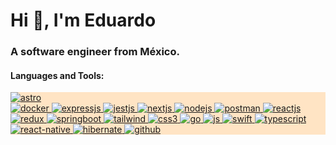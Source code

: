 <h1>Hi 👋, I'm Eduardo</h1>
<h3>A software engineer from México.</h3>

<h4 align="left">Languages and Tools:</h4>
<p align="left" style="background-color: bisque;">
  <a href="#" target="_blank" rel="noreferrer">
    <img
      src="https://img.shields.io/badge/Astro-0C1222?style=for-the-badge&logo=astro&logoColor=FDFDFE"
      alt="astro"
      width="auto"
      height="auto"
    />
  </a>
  </br>
  <a href="#" target="_blank" rel="noreferrer">
    <img
      src="https://img.shields.io/badge/Docker-2CA5E0?style=for-the-badge&logo=docker&logoColor=white"
      alt="docker"
      width="auto"
      height="auto"
    />
  </a>

  <a href="#" target="_blank" rel="noreferrer">
    <img
      src="https://img.shields.io/badge/Express%20js-000000?style=for-the-badge&logo=express&logoColor=white"
      alt="expressjs"
      width="auto"
      height="auto"
    />
  </a>
  
  <a href="#" target="_blank" rel="noreferrer">
    <img
      src="https://img.shields.io/badge/Jest-C21325?style=for-the-badge&logo=jest&logoColor=white"
      alt="jestjs"
      width="auto"
      height="auto"
    />
  </a>
    <a href="#" target="_blank" rel="noreferrer">
    <img
      src="https://img.shields.io/badge/next%20js-000000?style=for-the-badge&logo=nextdotjs&logoColor=white"
      alt="nextjs"
      width="auto"
      height="auto"
    />
  </a>
  <a href="#" target="_blank" rel="noreferrer">
    <img
      src="https://img.shields.io/badge/Node%20js-339933?style=for-the-badge&logo=nodedotjs&logoColor=white"
      alt="nodejs"
      width="auto"
      height="auto"
    />
  </a>
    <a href="#" target="_blank" rel="noreferrer">
    <img
      src="https://img.shields.io/badge/Postman-FF6C37?style=for-the-badge&logo=Postman&logoColor=white"
      alt="postman"
      width="auto"
      height="auto"
    />
  </a>
   <a href="#" target="_blank" rel="noreferrer">
    <img
      src="https://img.shields.io/badge/React-20232A?style=for-the-badge&logo=react&logoColor=61DAFB"
      alt="reactjs"
      width="auto"
      height="auto"
    />
  </a>
  <a href="#" target="_blank" rel="noreferrer">
    <img
      src="https://img.shields.io/badge/Redux-593D88?style=for-the-badge&logo=redux&logoColor=white"
      alt="redux"
      width="auto"
      height="auto"
    />
  </a>
   <a href="#" target="_blank" rel="noreferrer">
    <img
      src="https://img.shields.io/badge/Spring_Boot-F2F4F9?style=for-the-badge&logo=spring-boot"
      alt="springboot"
      width="auto"
      height="auto"
    />
  </a>
  <a href="#" target="_blank" rel="noreferrer">
    <img
      src="https://img.shields.io/badge/Tailwind_CSS-38B2AC?style=for-the-badge&logo=tailwind-css&logoColor=white"
      alt="tailwind"
      width="auto"
      height="auto"
    />
  </a>
  <a href="#" target="_blank" rel="noreferrer">
    <img
      src="https://img.shields.io/badge/CSS3-1572B6?style=for-the-badge&logo=css3&logoColor=white"
      alt="css3"
      width="auto"
      height="auto"
    />
  </a>
  <a href="#" target="_blank" rel="noreferrer">
    <img
      src="https://img.shields.io/badge/Go-00ADD8?style=for-the-badge&logo=go&logoColor=white"
      alt="go"
      width="auto"
      height="auto"
    />
  </a>
  <a href="#" target="_blank" rel="noreferrer">
    <img
      src="https://img.shields.io/badge/JavaScript-323330?style=for-the-badge&logo=javascript&logoColor=F7DF1E"
      alt="js"
      width="auto"
      height="auto"
    />
  </a>
  <a href="#" target="_blank" rel="noreferrer">
    <img
      src="https://img.shields.io/badge/Swift-FA7343?style=for-the-badge&logo=swift&logoColor=white"
      alt="swift"
      width="auto"
      height="auto"
    />
  </a>
   <a href="#" target="_blank" rel="noreferrer">
    <img
      src="https://img.shields.io/badge/TypeScript-007ACC?style=for-the-badge&logo=typescript&logoColor=white"
      alt="typescript"
      width="auto"
      height="auto"
    />
  </a>
  <a href="#" target="_blank" rel="noreferrer">
    <img
      src="https://img.shields.io/badge/React_Native-20232A?style=for-the-badge&logo=react&logoColor=61DAFB"
      alt="react-native"
      width="auto"
      height="auto"
    />
  </a>
  <a href="#" target="_blank" rel="noreferrer">
    <img
      src="https://img.shields.io/badge/Hibernate-59666C?style=for-the-badge&logo=Hibernate&logoColor=white"
      alt="hibernate"
      width="auto"
      height="auto"
    />
  </a>
    <a href="#" target="_blank" rel="noreferrer">
    <img
      src="https://img.shields.io/badge/GitHub-100000?style=for-the-badge&logo=github&logoColor=white"
      alt="github"
      width="auto"
      height="auto"
    />
  </a>

  

  

  

</p>
